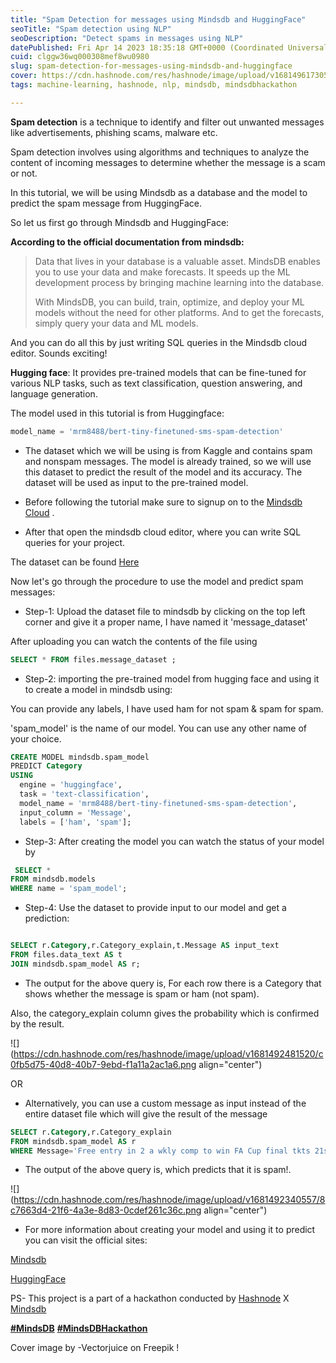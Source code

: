 ```yaml
---
title: "Spam Detection for messages using Mindsdb and HuggingFace"
seoTitle: "Spam detection using NLP"
seoDescription: "Detect spams in messages using NLP"
datePublished: Fri Apr 14 2023 18:35:18 GMT+0000 (Coordinated Universal Time)
cuid: clggw36wq000308mef8wu0980
slug: spam-detection-for-messages-using-mindsdb-and-huggingface
cover: https://cdn.hashnode.com/res/hashnode/image/upload/v1681496173052/7a25a8c6-d6eb-44e4-85f5-e47d930522ac.jpeg
tags: machine-learning, hashnode, nlp, mindsdb, mindsdbhackathon

---
```


**Spam detection** is a technique to identify and filter out unwanted messages like advertisements, phishing scams, malware etc.

Spam detection involves using algorithms and techniques to analyze the content of incoming messages to determine whether the message is a scam or not.

In this tutorial, we will be using Mindsdb as a database and the model to predict the spam message from HuggingFace.

So let us first go through Mindsdb and HuggingFace:

**According to the official documentation from mindsdb:**

> Data that lives in your database is a valuable asset. MindsDB enables you to use your data and make forecasts. It speeds up the ML development process by bringing machine learning into the database.
> 
> With MindsDB, you can build, train, optimize, and deploy your ML models without the need for other platforms. And to get the forecasts, simply query your data and ML models.

And you can do all this by just writing SQL queries in the Mindsdb cloud editor. Sounds exciting!

**Hugging face**: It provides pre-trained models that can be fine-tuned for various NLP tasks, such as text classification, question answering, and language generation.

The model used in this tutorial is from Huggingface:

```sql
model_name = 'mrm8488/bert-tiny-finetuned-sms-spam-detection'
```

* The dataset which we will be using is from Kaggle and contains spam and nonspam messages. The model is already trained, so we will use this dataset to predict the result of the model and its accuracy. The dataset will be used as input to the pre-trained model.
    
* Before following the tutorial make sure to signup on to the [Mindsdb Cloud](https://cloud.mindsdb.com/) .
    
* After that open the mindsdb cloud editor, where you can write SQL queries for your project.
    

The dataset can be found [Here](https://github.com/Kaku-g/mindsdbXhashnode/blob/main/spam_text.csv)

Now let's go through the procedure to use the model and predict spam messages:

* Step-1: Upload the dataset file to mindsdb by clicking on the top left corner and give it a proper name, I have named it 'message\_dataset'
    

After uploading you can watch the contents of the file using

```sql
SELECT * FROM files.message_dataset ;
```

* Step-2: importing the pre-trained model from hugging face and using it to create a model in mindsdb using:
    

You can provide any labels, I have used ham for not spam & spam for spam.

'spam\_model' is the name of our model. You can use any other name of your choice.

```sql
CREATE MODEL mindsdb.spam_model                          
PREDICT Category                          
USING
  engine = 'huggingface',              
  task = 'text-classification',        
  model_name = 'mrm8488/bert-tiny-finetuned-sms-spam-detection', 
  input_column = 'Message',        
  labels = ['ham', 'spam'];
```

* Step-3: After creating the model you can watch the status of your model by
    

```sql
 SELECT *
FROM mindsdb.models
WHERE name = 'spam_model';
```

* Step-4: Use the dataset to provide input to our model and get a prediction:
    

```sql

SELECT r.Category,r.Category_explain,t.Message AS input_text
FROM files.data_text AS t
JOIN mindsdb.spam_model AS r;
```

* The output for the above query is, For each row there is a Category that shows whether the message is spam or ham (not spam).
    

Also, the category\_explain column gives the probability which is confirmed by the result.

![](https://cdn.hashnode.com/res/hashnode/image/upload/v1681492481520/c0fb5d75-40d8-40b7-9ebd-f1a11a2ac1a6.png align="center")

OR

* Alternatively, you can use a custom message as input instead of the entire dataset file which will give the result of the message
    

```sql
SELECT r.Category,r.Category_explain
FROM mindsdb.spam_model AS r
WHERE Message='Free entry in 2 a wkly comp to win FA Cup final tkts 21st May 2005. Text FA to 87121 to receive entry question(std txt rate)T&Cs apply 08452810075over18s'
```

* The output of the above query is, which predicts that it is spam!.
    

![](https://cdn.hashnode.com/res/hashnode/image/upload/v1681492340557/8c7663d4-21f6-4a3e-8d83-0cdef261c36c.png align="center")

* For more information about creating your model and using it to predict you can visit the official sites:
    

[Mindsdb](https://docs.mindsdb.com/quickstart)

[HuggingFace](https://huggingface.co/)

PS- This project is a part of a hackathon conducted by [Hashnode](http://hashnode.com) X [Mindsdb](http://cloud.mindsdb.com)

[**#MindsDB**](https://hashnode.com/n/mindsdb?source=mindsdb-hackathon) [**#MindsDBHackathon**](https://hashnode.com/n/mindsdbhackathon?source=mindsdb-hackathon)

Cover image by -Vectorjuice on Freepik !